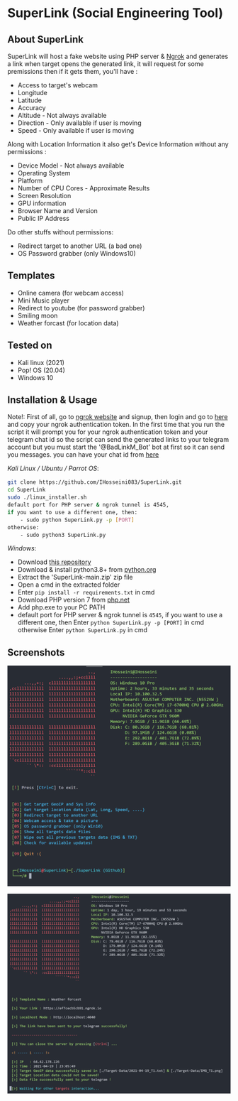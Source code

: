 # SuperLink (Social Engineering Tool)

## About SuperLink

SuperLink will host a fake website using PHP server & [Ngrok](https://ngrok.com)
and generates a link when target opens the generated link, it will
request for some premissions then if it gets them, you'll have :

- Access to target's webcam
- Longitude
- Latitude
- Accuracy
- Altitude - Not always available
- Direction - Only available if user is moving
- Speed - Only available if user is moving

Along with Location Information it also get's Device Information without any permissions :

- Device Model - Not always available
- Operating System
- Platform
- Number of CPU Cores - Approximate Results
- Screen Resolution
- GPU information
- Browser Name and Version
- Public IP Address

Do other stuffs without permissions:

- Redirect target to another URL (a bad one)
- OS Password grabber (only Windows10)

## Templates

- Online camera (for webcam access)
- Mini Music player
- Redirect to youtube (for password grabber)
- Smiling moon
- Weather forcast (for location data)

## Tested on

- Kali linux (2021)
- Pop! OS (20.04)
- Windows 10

## Installation & Usage

Note!: First of all, go to [ngrok website](https://ngrok.com) and signup,
then login and go to [here](https://dashboard.ngrok.com/get-started/your-authtoken)
and copy your ngrok authentication token.
In the first time that you run the script it will prompt you
for your ngrok authentication token and your telegram chat id so
the script can send the generated links to your telegram account
but you must start the '@BadLinkM_Bot' bot at first so it can
send you messages.
you can have your chat id from [here](https://t.me/userinfobot)

*_Kali Linux / Ubuntu / Parrot OS_*:

```bash
git clone https://github.com/IHosseini083/SuperLink.git
cd SuperLink
sudo ./linux_installer.sh
default port for PHP server & ngrok tunnel is 4545, 
if you want to use a different one, then:
    - sudo python SuperLink.py -p [PORT]
otherwise:
    - sudo python3 SuperLink.py
```

*_Windows_*:

* Download [this repository](https://github.com/IHosseini083/SuperLink/archive/refs/heads/main.zip)
* Download & install python3.8+ from [python.org](https://www.python.org/)
* Extract the 'SuperLink-main.zip' zip file
* Open a cmd in the extracted folder
* Enter `pip install -r requirements.txt` in cmd
* Download PHP version 7 from [php.net](https://windows.php.net/download#php-7.4)
* Add php.exe to your PC PATH
* default port for PHP server & ngrok tunnel is `4545`, 
if you want to use a different one, then
Enter `python SuperLink.py -p [PORT]` in cmd
otherwise
Enter `python SuperLink.py` in cmd
## Screenshots

![SuperLink_V1.0](https://github.com/IHosseini083/SuperLink/blob/main/ss/ss1.png "SuperLink version 1.1")

![SuperLink_V1.0](https://github.com/IHosseini083/SuperLink/blob/main/ss/ss2.png "SuperLink version 1.1")
